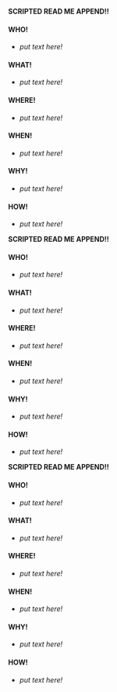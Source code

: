 

**SCRIPTED READ ME APPEND!!**

#### **WHO!**
* *put text here!*
#### **WHAT!**
* *put text here!*
#### **WHERE!**
* *put text here!*
#### **WHEN!**
* *put text here!*
#### **WHY!**
* *put text here!*
#### **HOW!**
* *put text here!*


**SCRIPTED READ ME APPEND!!**

#### **WHO!**
* *put text here!*
#### **WHAT!**
* *put text here!*
#### **WHERE!**
* *put text here!*
#### **WHEN!**
* *put text here!*
#### **WHY!**
* *put text here!*
#### **HOW!**
* *put text here!*


**SCRIPTED READ ME APPEND!!**

#### **WHO!**
* *put text here!*
#### **WHAT!**
* *put text here!*
#### **WHERE!**
* *put text here!*
#### **WHEN!**
* *put text here!*
#### **WHY!**
* *put text here!*
#### **HOW!**
* *put text here!*
